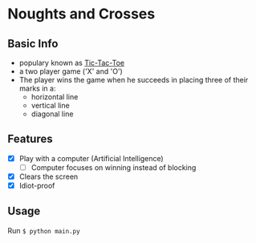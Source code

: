 # Noughts and Crosses

## Basic Info

- populary known as [Tic-Tac-Toe](https://en.wikipedia.org/wiki/Tic-tac-toe)
- a two player game ('X' and 'O')
- The player wins the game when he succeeds in placing three of their marks in a:
  - horizontal line
  - vertical line
  - diagonal line

## Features

- [x] Play with a computer (Artificial Intelligence)
  - [ ] Computer focuses on winning instead of blocking
- [x] Clears the screen
- [x] Idiot-proof

## Usage

Run `$ python main.py`